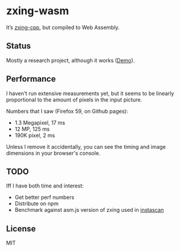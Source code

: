 # zxing-wasm

It’s [zxing-cpp](https://github.com/glassechidna/zxing-cpp), but compiled to Web Assembly.

## Status

Mostly a research project, although it works ([Demo](https://prayerslayer.github.io/zxing-wasm/)).

## Performance

I haven't run extensive measurements yet, but it seems to be linearly proportional to the amount
of pixels in the input picture.

Numbers that I saw (Firefox 59, on Github pages):

* 1.3 Megapixel, 17 ms
* 12 MP, 125 ms
* 190K pixel, 2 ms

Unless I remove it accidentally, you can see the timing and image dimensions in your browser's console.

## TODO

Iff I have both time and interest:

* Get better perf numbers
* Distribute on npm
* Benchmark against asm.js version of zxing used in [instascan](https://github.com/schmich/instascan)

## License

MIT